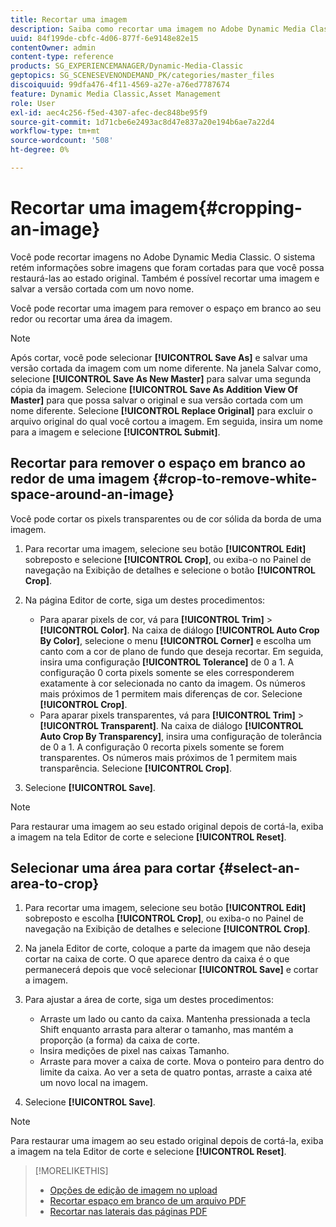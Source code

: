 ```yaml
---
title: Recortar uma imagem
description: Saiba como recortar uma imagem no Adobe Dynamic Media Classic.
uuid: 84f199de-cbfc-4d06-877f-6e9148e82e15
contentOwner: admin
content-type: reference
products: SG_EXPERIENCEMANAGER/Dynamic-Media-Classic
geptopics: SG_SCENESEVENONDEMAND_PK/categories/master_files
discoiquuid: 99dfa476-4f11-4569-a27e-a76ed7787674
feature: Dynamic Media Classic,Asset Management
role: User
exl-id: aec4c256-f5ed-4307-afec-dec848be95f9
source-git-commit: 1d71cbe6e2493ac8d47e837a20e194b6ae7a22d4
workflow-type: tm+mt
source-wordcount: '508'
ht-degree: 0%

---
```


# Recortar uma imagem{#cropping-an-image}

Você pode recortar imagens no Adobe Dynamic Media Classic. O sistema retém informações sobre imagens que foram cortadas para que você possa restaurá-las ao estado original. Também é possível recortar uma imagem e salvar a versão cortada com um novo nome.

Você pode recortar uma imagem para remover o espaço em branco ao seu redor ou recortar uma área da imagem.

>[!NOTE]
>
>Após cortar, você pode selecionar **[!UICONTROL Save As]** e salvar uma versão cortada da imagem com um nome diferente. Na janela Salvar como, selecione **[!UICONTROL Save As New Master]** para salvar uma segunda cópia da imagem. Selecione **[!UICONTROL Save As Addition View Of Master]** para que possa salvar o original e sua versão cortada com um nome diferente. Selecione **[!UICONTROL Replace Original]** para excluir o arquivo original do qual você cortou a imagem. Em seguida, insira um nome para a imagem e selecione **[!UICONTROL Submit]**.

## Recortar para remover o espaço em branco ao redor de uma imagem {#crop-to-remove-white-space-around-an-image}

Você pode cortar os pixels transparentes ou de cor sólida da borda de uma imagem.

1. Para recortar uma imagem, selecione seu botão **[!UICONTROL Edit]** sobreposto e selecione **[!UICONTROL Crop]**, ou exiba-o no Painel de navegação na Exibição de detalhes e selecione o botão **[!UICONTROL Crop]**.
1. Na página Editor de corte, siga um destes procedimentos:

   * Para aparar pixels de cor, vá para **[!UICONTROL Trim]** > **[!UICONTROL Color]**. Na caixa de diálogo **[!UICONTROL Auto Crop By Color]**, selecione o menu **[!UICONTROL Corner]** e escolha um canto com a cor de plano de fundo que deseja recortar. Em seguida, insira uma configuração **[!UICONTROL Tolerance]** de 0 a 1. A configuração 0 corta pixels somente se eles corresponderem exatamente à cor selecionada no canto da imagem. Os números mais próximos de 1 permitem mais diferenças de cor. Selecione **[!UICONTROL Crop]**.
   * Para aparar pixels transparentes, vá para **[!UICONTROL Trim]** > **[!UICONTROL Transparent]**. Na caixa de diálogo **[!UICONTROL Auto Crop By Transparency]**, insira uma configuração de tolerância de 0 a 1. A configuração 0 recorta pixels somente se forem transparentes. Os números mais próximos de 1 permitem mais transparência. Selecione **[!UICONTROL Crop]**.

1. Selecione **[!UICONTROL Save]**.

>[!NOTE]
>
>Para restaurar uma imagem ao seu estado original depois de cortá-la, exiba a imagem na tela Editor de corte e selecione **[!UICONTROL Reset]**.

## Selecionar uma área para cortar {#select-an-area-to-crop}

1. Para recortar uma imagem, selecione seu botão **[!UICONTROL Edit]** sobreposto e escolha **[!UICONTROL Crop]**, ou exiba-o no Painel de navegação na Exibição de detalhes e selecione **[!UICONTROL Crop]**.

1. Na janela Editor de corte, coloque a parte da imagem que não deseja cortar na caixa de corte. O que aparece dentro da caixa é o que permanecerá depois que você selecionar **[!UICONTROL Save]** e cortar a imagem.
1. Para ajustar a área de corte, siga um destes procedimentos:

   * Arraste um lado ou canto da caixa. Mantenha pressionada a tecla Shift enquanto arrasta para alterar o tamanho, mas mantém a proporção (a forma) da caixa de corte.
   * Insira medições de pixel nas caixas Tamanho.
   * Arraste para mover a caixa de corte. Mova o ponteiro para dentro do limite da caixa. Ao ver a seta de quatro pontas, arraste a caixa até um novo local na imagem.

1. Selecione **[!UICONTROL Save]**.

>[!NOTE]
>
>Para restaurar uma imagem ao seu estado original depois de cortá-la, exiba a imagem na tela Editor de corte e selecione **[!UICONTROL Reset]**.

>[!MORELIKETHIS]
>
>* [Opções de edição de imagem no upload](image-editing-options-upload.md#image-editing-options-at-upload)
>* [Recortar espaço em branco de um arquivo PDF](pdfs.md#cropping_white_space_from_a_pdf_file)
>* [Recortar nas laterais das páginas PDF](pdfs.md#cropping_from_the_sides_of_pdf_pages)

